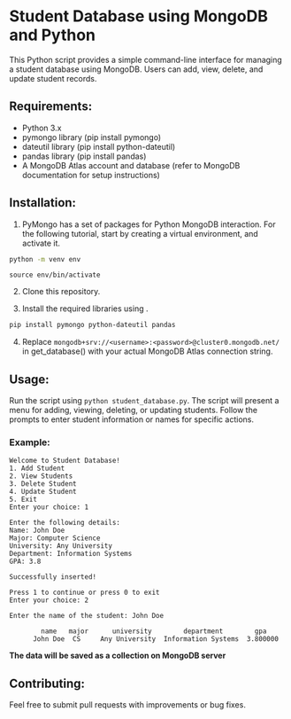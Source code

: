 # Student Database using MongoDB and Python

This Python script provides a simple command-line interface for managing a student database using MongoDB. Users can add, view, delete, and update student records.

## Requirements:


- Python 3.x
- pymongo library (pip install pymongo)
- dateutil library (pip install python-dateutil)
- pandas library (pip install pandas)
- A MongoDB Atlas account and database (refer to MongoDB documentation for setup instructions)
## Installation:
1. PyMongo has a set of packages for Python MongoDB interaction. For the following tutorial, start by creating a 
virtual environment, and activate it.

```bash
python -m venv env
```
`source env/bin/activate`

2. Clone this repository.

3. Install the required libraries using .

```bash
pip install pymongo python-dateutil pandas
```
4. Replace `mongodb+srv://<username>:<password>@cluster0.mongodb.net/` in get_database() with your actual MongoDB Atlas connection string.

## Usage:
Run the script using `python student_database.py`.
The script will present a menu for adding, viewing, deleting, or updating students.
Follow the prompts to enter student information or names for specific actions.

### Example:
```
Welcome to Student Database!
1. Add Student
2. View Students
3. Delete Student
4. Update Student
5. Exit
Enter your choice: 1

Enter the following details:
Name: John Doe
Major: Computer Science
University: Any University
Department: Information Systems
GPA: 3.8

Successfully inserted!

Press 1 to continue or press 0 to exit
Enter your choice: 2

Enter the name of the student: John Doe

        name   major      university        department        gpa
      John Doe  CS     Any University  Information Systems  3.800000
```
**The data will be saved as a collection on MongoDB server**
## Contributing:

Feel free to submit pull requests with improvements or bug fixes.
